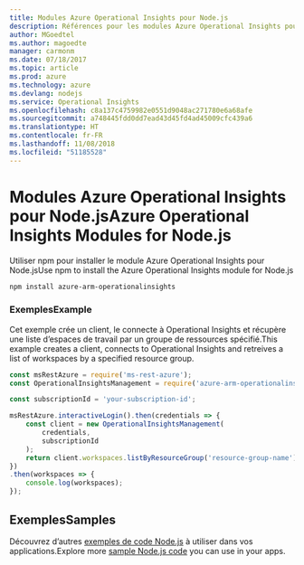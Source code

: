 ```yaml
---
title: Modules Azure Operational Insights pour Node.js
description: Références pour les modules Azure Operational Insights pour Node.js
author: MGoedtel
ms.author: magoedte
manager: carmonm
ms.date: 07/18/2017
ms.topic: article
ms.prod: azure
ms.technology: azure
ms.devlang: nodejs
ms.service: Operational Insights
ms.openlocfilehash: c8a137c4759982e0551d9048ac271780e6a68afe
ms.sourcegitcommit: a748445fdd0dd7ead43d45fd4ad45009cfc439a6
ms.translationtype: HT
ms.contentlocale: fr-FR
ms.lasthandoff: 11/08/2018
ms.locfileid: "51185528"
---
```

# <a name="azure-operational-insights-modules-for-nodejs"></a><span data-ttu-id="915ca-103">Modules Azure Operational Insights pour Node.js</span><span class="sxs-lookup"><span data-stu-id="915ca-103">Azure Operational Insights Modules for Node.js</span></span>

<span data-ttu-id="915ca-104">Utiliser npm pour installer le module Azure Operational Insights pour Node.js</span><span class="sxs-lookup"><span data-stu-id="915ca-104">Use npm to install the Azure Operational Insights module for Node.js</span></span>

```bash
npm install azure-arm-operationalinsights
```

### <a name="example"></a><span data-ttu-id="915ca-105">Exemples</span><span class="sxs-lookup"><span data-stu-id="915ca-105">Example</span></span> 

<span data-ttu-id="915ca-106">Cet exemple crée un client, le connecte à Operational Insights et récupère une liste d’espaces de travail par un groupe de ressources spécifié.</span><span class="sxs-lookup"><span data-stu-id="915ca-106">This example creates a client, connects to Operational Insights and retreives a list of workspaces by a specified resource group.</span></span>

```javascript
const msRestAzure = require('ms-rest-azure');
const OperationalInsightsManagement = require('azure-arm-operationalinsights');

const subscriptionId = 'your-subscription-id';

msRestAzure.interactiveLogin().then(credentials => {
    const client = new OperationalInsightsManagement(
        credentials,
        subscriptionId
    );
    return client.workspaces.listByResourceGroup('resource-group-name');
})
.then(workspaces => {
    console.log(workspaces);
});
``` 

## <a name="samples"></a><span data-ttu-id="915ca-107">Exemples</span><span class="sxs-lookup"><span data-stu-id="915ca-107">Samples</span></span>

<span data-ttu-id="915ca-108">Découvrez d’autres [exemples de code Node.js](https://azure.microsoft.com/resources/samples/?platform=nodejs) à utiliser dans vos applications.</span><span class="sxs-lookup"><span data-stu-id="915ca-108">Explore more [sample Node.js code](https://azure.microsoft.com/resources/samples/?platform=nodejs) you can use in your apps.</span></span>
